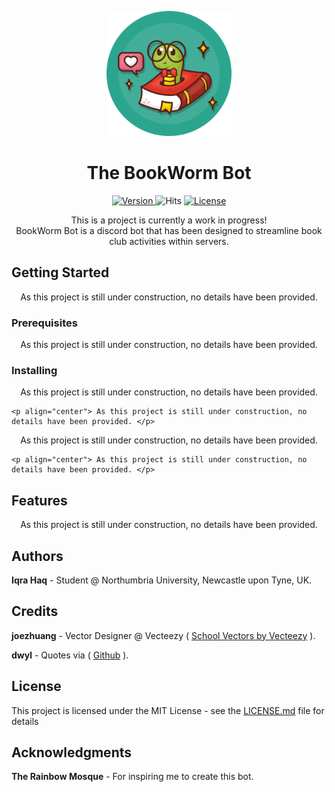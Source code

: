 <p align="center">
  <img src="/vector/bookworm.png" alt="BookWormIcon" width="200" height="auto">
</p>

<h1 align="center" style="font-weight: bold;">
  The BookWorm Bot
</h1>

<p align="center">
  
  <a href="https://img.shields.io/badge/version-1.0.0-blue">
    <img src="https://img.shields.io/badge/version-1.0.0-blue" alt="Version">
  </a>
  <a href"=https://hits.seeyoufarm.com/api/count/incr/badge.svg?url=https%3A%2F%2Fgithub.com%2FIqrahaq%2FBookWorm%2F">
    <img src="https://hits.seeyoufarm.com/api/count/incr/badge.svg?url=https%3A%2F%2Fgithub.com%2FIqrahaq%2FBookWorm%2F" alt="Hits">
   </a>
  <a href="https://img.shields.io/github/license/Iqrahaq/BookWorm">
    <img src="https://img.shields.io/github/license/Iqrahaq/BookWorm" alt="License">
  </a>
</p>

<p align="center">This is a project is currently a work in progress! <br/> BookWorm Bot is a discord bot that has been designed to streamline book club activities within servers.</p>

## Getting Started

<p align="center"> As this project is still under construction, no details have been provided. </p>

### Prerequisites

<p align="center"> As this project is still under construction, no details have been provided. </p>


### Installing

<p align="center"> As this project is still under construction, no details have been provided. </p>

```
<p align="center"> As this project is still under construction, no details have been provided. </p>
```

<p align="center"> As this project is still under construction, no details have been provided. </p>

```
<p align="center"> As this project is still under construction, no details have been provided. </p>
```

## Features

<p align="center"> As this project is still under construction, no details have been provided. </p>


## Authors
**Iqra Haq** - Student @ Northumbria University, Newcastle upon Tyne, UK.

## Credits
**joezhuang** - Vector Designer @ Vecteezy (
<a href="https://www.vecteezy.com/free-vector/school">School Vectors by Vecteezy</a> ).

 **dwyl** - Quotes via ( <a href="https://github.com/dwyl/quotes">Github</a> ).

## License

This project is licensed under the MIT License - see the [LICENSE.md](LICENSE) file for details

## Acknowledgments
**The Rainbow Mosque** - For inspiring me to create this bot.

